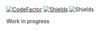 [![CodeFactor](https://www.codefactor.io/repository/github/vierdant/arktools/badge?style=for-the-badge)](https://www.codefactor.io/repository/github/vierdant/gmtoolbox)
[![Shields](https://img.shields.io/discord/999634679172972646?color=%237289DA&label=DISCORD&style=for-the-badge)](https://discord.gg/Y4AJg49GuQ)
![Shields](https://img.shields.io/github/package-json/v/Vierdant/GMToolbox/master?color=E151AF&label=VERSION&style=for-the-badge)



Work in progress
